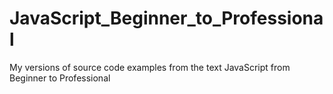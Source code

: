 # JavaScript_Beginner_to_Professional
My versions of source code examples from the text JavaScript from Beginner to Professional
